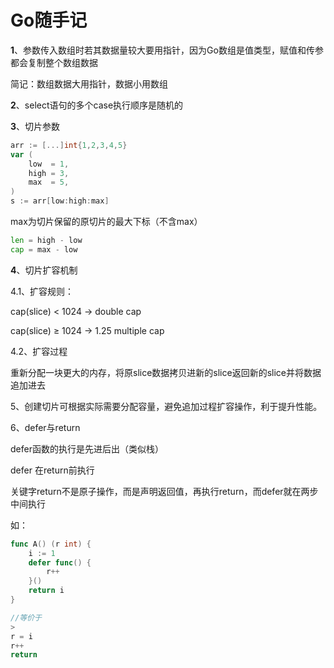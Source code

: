 # Go随手记

**1**、参数传入数组时若其数据量较大要用指针，因为Go数组是值类型，赋值和传参都会复制整个数组数据

简记：数组数据大用指针，数据小用数组

**2**、select语句的多个case执行顺序是随机的

**3**、切片参数

```go
arr := [...]int{1,2,3,4,5}
var (
	low  = 1,
	high = 3,
	max  = 5,
)
s := arr[low:high:max]
```

max为切片保留的原切片的最大下标（不含max）

```go
len = high - low
cap = max - low
```

**4**、切片扩容机制

4.1、扩容规则：

cap(slice) < 1024 → double cap

cap(slice) ≥ 1024 → 1.25 multiple cap

4.2、扩容过程

重新分配一块更大的内存，将原slice数据拷贝进新的slice返回新的slice并将数据追加进去

5、创建切片可根据实际需要分配容量，避免追加过程扩容操作，利于提升性能。

6、defer与return

defer函数的执行是先进后出（类似栈）

defer 在return前执行

关键字return不是原子操作，而是声明返回值，再执行return，而defer就在两步中间执行

如：

```go
func A() (r int) {
	i := 1
	defer func() {
		r++	
	}()
	return i
}

//等价于
>
r = i
r++
return
```